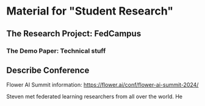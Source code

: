 # Material for "Student Research"

## The Research Project: FedCampus

### The Demo Paper: Technical stuff

## Describe Conference

Flower AI Summit information: <https://flower.ai/conf/flower-ai-summit-2024/>

Steven met federated learning researchers from all over the world.
He 
